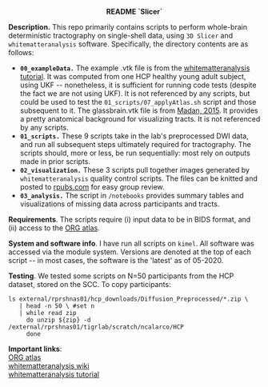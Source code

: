 <p align="center"><b>README `Slicer`</b></p>

__Description.__ This repo primarily contains scripts to perform whole-brain deterministic tractography on single-shell data, using `3D Slicer` and `whitematteranalysis` software. Specifically, the directory contents are as follows:

-  __`00_exampleData.`__ The example .vtk file is from the [whitematteranalysis tutorial](https://github.com/SlicerDMRI/whitematteranalysis/blob/master/doc/subject-specific-tractography-parcellation.md). It was computed from one HCP healthy young adult subject, using UKF -- nonetheless, it is sufficient for running code tests (despite the fact we are not using UKF). It is not referenced by any scripts, but could be used to test the `01_scripts/07_applyAtlas.sh` script and those subsequent to it. The glassbrain.vtk file is from [Madan, 2015](https://www.ncbi.nlm.nih.gov/pmc/articles/PMC4648228/). It provides a pretty anatomical background for visualizing tracts. It is not referenced by any scripts.
-  __`01_scripts.`__ These 9 scripts take in the lab's preprocessed DWI data, and run all subsequent steps ultimately required for tractography. The scripts should, more or less, be run sequentially: most rely on outputs made in prior scripts. 
- __`02_visualization.`__ These 3 scripts pull together images generated by `whitematteranalysis` quality control scripts. The files can be knitted and posted to [rpubs.com](rpubs.com) for easy group review.
- __`03_analysis.`__ The script in `/notebooks` provides summary tables and visualizations of missing data across participants and tracts.

__Requirements__. The scripts require (i) input data to be in BIDS format, and (ii) access to the [ORG atlas](https://github.com/SlicerDMRI/ORG-Atlases). 

__System and software info__. I have run all scripts on `kimel`. All software was accessed via the module system. Versions are denoted at the top of each script -- in most cases, the software is the 'latest' as of 05-2020.

__Testing__. We tested some scripts on N=50 participants from the HCP dataset, stored on the SCC. To copy participants:
```
ls external/rprshnas01/hcp_downloads/Diffusion_Preprocessed/*.zip \
   | head -n 50 \ #set n 
   | while read zip
     do unzip ${zip} -d /external/rprshnas01/tigrlab/scratch/ncalarco/HCP
     done
```

__Important links__:  
[ORG atlas](https://github.com/SlicerDMRI/ORG-Atlases)  
[whitematteranalysis wiki](https://github.com/SlicerDMRI/whitematteranalysis/wiki)  
[whitematteranalysis tutorial](https://github.com/SlicerDMRI/whitematteranalysis/blob/master/doc/subject-specific-tractography-parcellation.md)
